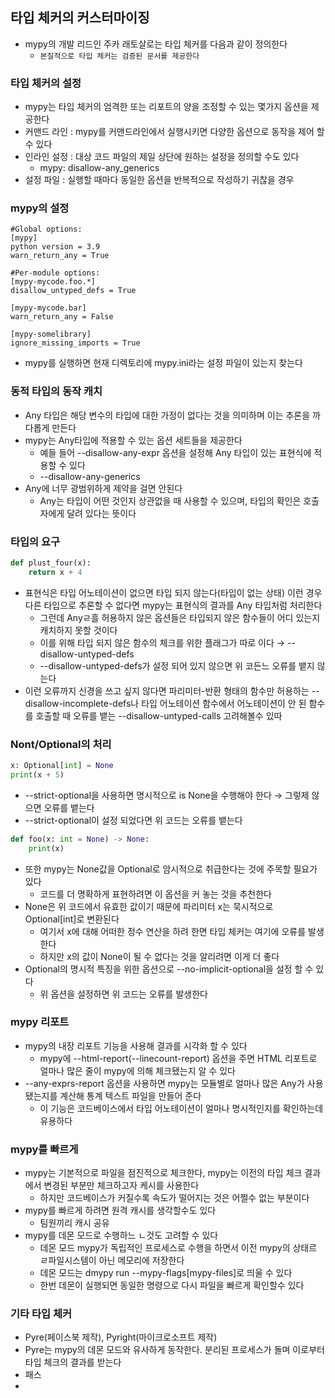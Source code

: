 ## 타입 체커의 커스터마이징

- mypy의 개발 리드인 주카 래토살로는 타입 체커를 다음과 같이 정의한다
    - `본질적으로 타입 체커는 검증된 문서를 제공한다 `

### 타입 체커의 설정

- mypy는 타입 체커의 엄격한 또는 리포트의 양을 조정할 수 있는 몇가지 옵션을 제공한다
- 커맨드 라인 : mypy를 커맨드라인에서 실행시키면 다양한 옵션으로 동작을 제어 할 수 있다
- 인라인 설정 : 대상 코드 파일의 제일 상단에 원하는 설정을 정의할 수도 있다
    - mypy: disallow-any_generics
- 설정 파일 : 실행할 때마다 동일한 옵션을 반복적으로 작성하기 귀찮을 경우

### mypy의 설정

```
#Global options:
[mypy]
python version = 3.9
warn_return_any = True

#Per-module options:
[mypy-mycode.foo.*]
disallow_untyped_defs = True

[mypy-mycode.bar]
warn_return_any = False

[mypy-somelibrary]
ignore_missing_imports = True
```

- mypy를 실행하면 현재 디렉토리에 mypy.ini라는 설정 파일이 있는지 찾는다

### 동적 타입의 동작 캐치

- Any 타입은 해당 변수의 타입에 대한 가정이 없다는 것을 의미하며 이는 추론을 까다롭게 만든다
- mypy는 Any타입에 적용할 수 있는 옵션 세트들을 제공한다
    - 예들 들어 --disallow-any-expr 옵션을 설정해 Any 타입이 있는 표현식에 적용할 수 있다
    - --disallow-any-generics
- Any에 너무 광범위하게 제약을 걸면 안된다
    - Any는 타입이 어떤 것인지 상관없을 때 사용할 수 있으며, 타입의 확인은 호출자에게 달려 있다는 뜻이다

### 타입의 요구

```python
def plust_four(x):
    return x + 4
```

- 표현식은 타입 어노테이션이 없으면 타입 되지 않는다(타입이 없는 상태) 이런 경우 다른 타입으로 추론할 수 없다면 mypy는 표현식의 결과를 Any 타입처럼 처리한다
    - 그런데 Anyㄹ흘 허용하지 않은 옵션들은 타입되지 않은 함수들이 어디 있는지 캐치하지 못할 것이다
    - 이를 위해 타입 되지 않은 함수의 체크를 위한 플래그가 따로 이다 &rarr; --disallow-untyped-defs
    - --disallow-untyped-defs가 설정 되어 있지 않으면 위 코든느 오류를 뱉지 않는다
- 이런 오류까지 신경을 쓰고 싶지 않다면 파리미터-반환 형태의 함수만 허용하는 --disallow-incomplete-defs나 타입 어노테이션 함수에서 어노테이션이 안 된 함수를 호출할 때 오류를 뱉는
  --disallow-untyped-calls 고려해볼수 있따

### Nont/Optional의 처리

```python
x: Optional[int] = None
print(x + 5)
```

- --strict-optional을 사용하면 명시적으로 is None을 수행해야 한다 &rarr; 그렇제 않으면 오류를 뱉는다
- --strict-optional이 설정 되었다면 위 코드는 오류를 뱉는다

```python
def foo(x: int = None) -> None:
    print(x)
```

- 또한 mypy는 None값을 Optional로 암시적으로 취급한다는 것에 주목할 필요가 있다
    - 코드를 더 명확하게 표현하려면 이 옵션을 커 놓는 것을 추천한다
- None은 위 코드에서 유효한 값이기 때문에 파리미터 x는 묵시적으로 Optional[int]로 변환된다
    - 여기서 x에 대해 어떠한 정수 연산을 하려 한면 타입 체커는 여기에 오류를 발생한다
    - 하지만 x의 값이 None이 될 수 없다는 것을 알리려면 이게 더 좋다
- Optional의 명시적 특징을 위한 옵션으로 --no-implicit-optional을 설정 할 수 있다
    - 위 옵션을 설정하면 위 코드는 오류를 발생한다

### mypy 리포트

- mypy의 내장 리포트 기능을 사용해 결과를 시각화 할 수 있다
    - mypy에 --html-report(--linecount-report) 옵션을 주면 HTML 리포트로 얼마나 많은 줄이 mypy에 의해 체크됐는지 알 수 있다
- --any-exprs-report 옵션을 사용하면 mypy는 모듈별로 얼마나 많은 Any가 사용됐는지를 계산해 통계 텍스트 파일을 만들어 준다
    - 이 기능은 코드베이스에서 타입 어노테이션이 얼마나 명시적인지를 확인하는데 유용하다

### mypy를 빠르게

- mypy는 기본적으로 파일을 점진적으로 체크한다, mypy는 이전의 타입 체크 결과에서 변경된 부분만 체크하고자 케시를 사용한다
    - 하지만 코드베이스가 커질수록 속도가 떨어지는 것은 어쩔수 없는 부분이다
- mypy를 빠르게 하려면 원격 캐시를 생각할수도 있다
    - 팀원끼리 캐시 공유
- mypy를 데몬 모드로 수행하느 ㄴ것도 고려할 수 있다
    - 데몬 모드 mypy가 독립적인 프로세스로 수행을 하면서 이전 mypy의 상태르 ㄹ파일시스템이 아닌 메모리에 저장한다
    - 데몬 모드는 dmypy run --mypy-flags[mypy-files]로 띄울 수 있다
    - 한번 데몬이 실행되면 동일한 명령으로 다시 파일을 빠르게 확인할수 있다

### 기타 타입 체커

- Pyre(페이스북 제작), Pyright(마이크로소프트 제작)
- Pyre는 mypy의 데몬 모드와 유사하게 동작한다. 분리된 프로세스가 돌며 이로부터 타입 체크의 결과를 받는다
- 패스
- 